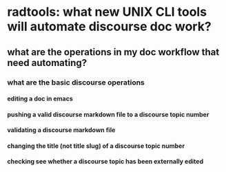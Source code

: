 # radtools: what new UNIX CLI tools will automate discourse doc work?

## what are the operations in my doc workflow that need automating?

### what are the basic discourse operations

#### editing a doc in emacs

#### pushing a valid discourse markdown file to a discourse topic number

#### validating a discourse markdown file

#### changing the title (not title slug) of a discourse topic number

#### checking see whether a discourse topic has been externally edited

####
